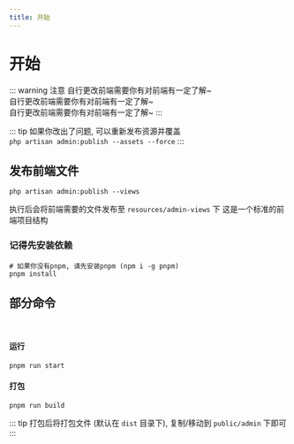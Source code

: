 ```yaml
---
title: 开始
---
```


# 开始

::: warning 注意
自行更改前端需要你有对前端有一定了解~ <br>
自行更改前端需要你有对前端有一定了解~ <br>
自行更改前端需要你有对前端有一定了解~
:::


::: tip
如果你改出了问题, 可以重新发布资源并覆盖 <br>
`php artisan admin:publish --assets --force`
:::

## 发布前端文件

```shell
php artisan admin:publish --views
```

执行后会将前端需要的文件发布至 `resources/admin-views` 下
这是一个标准的前端项目结构

### 记得先安装依赖

```shell
# 如果你没有pnpm, 请先安装pnpm (npm i -g pnpm)
pnpm install
```

## 部分命令

<br>

#### 运行

```shell
pnpm run start
```

#### 打包

```shell
pnpm run build
```

::: tip
打包后将打包文件 (默认在 `dist` 目录下), 复制/移动到 `public/admin` 下即可
:::